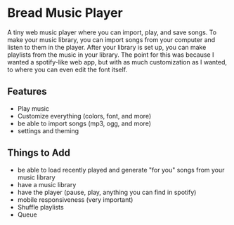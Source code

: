 # Bread Music Player
A tiny web music player where you can import, play, and save songs.
To make your music library, you can import songs from your computer and listen to them in the player.
After your library is set up, you can make playlists from the music in your library.
The point for this was because I wanted a spotify-like web app, but with as much
customization as I wanted, to where you can even edit the font itself.
## Features
- Play music
- Customize everything (colors, font, and more)
- be able to import songs (mp3, ogg, and more)
- settings and theming
## Things to Add
- be able to load recently played and generate "for you" songs from your music library
- have a music library
- have the player (pause, play, anything you can find in spotify)
- mobile responsiveness (very important)
- Shuffle playlists
- Queue
